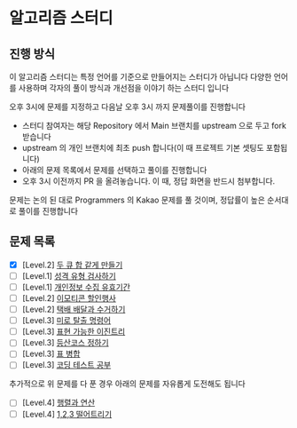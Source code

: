 # 알고리즘 스터디

## 진행 방식

이 알고리즘 스터디는 특정 언어를 기준으로 만들어지는 스터디가 아닙니다
다양한 언어를 사용하며 각자의 풀이 방식과 개선점을 이야기 하는 스터디 입니다

오후 3시에 문제를 지정하고 다음날 오후 3시 까지 문제풀이를 진행합니다

* 스터디 참여자는 해당 Repository 에서 Main 브랜치를 upstream 으로 두고 fork 받습니다
* upstream 의 개인 브랜치에 최초 push 합니다(이 때 프로젝트 기본 셋팅도 포함됩니다)
* 아래의 문제 목록에서 문제를 선택하고 풀이를 진행합니다
* 오후 3시 이전까지 PR 을 올려놓습니다. 이 때, 정답 화면을 반드시 첨부합니다.

문제는 논의 된 대로 Programmers 의 Kakao 문제를 풀 것이며, 정답률이 높은 순서대로 풀이를 진행합니다

## 문제 목록

- [x] [Level.2] [두 큐 합 같게 만들기](https://school.programmers.co.kr/learn/courses/30/lessons/118667)
- [ ] [Level.1] [성격 유형 검사하기](https://school.programmers.co.kr/learn/courses/30/lessons/118666)
- [ ] [Level.1] [개인정보 수집 유효기간](https://school.programmers.co.kr/learn/courses/30/lessons/150370)
- [ ] [Level.2] [이모티콘 할인행사](https://school.programmers.co.kr/learn/courses/30/lessons/150368)
- [ ] [Level.2] [택배 배달과 수거하기](https://school.programmers.co.kr/learn/courses/30/lessons/150369)
- [ ] [Level.3] [미로 탈출 명령어](https://school.programmers.co.kr/learn/courses/30/lessons/150365)
- [ ] [Level.3] [표현 가능한 이진트리](https://school.programmers.co.kr/learn/courses/30/lessons/150367)
- [ ] [Level.3] [등산코스 정하기](https://school.programmers.co.kr/learn/courses/30/lessons/118669)
- [ ] [Level.3] [표 병합](https://school.programmers.co.kr/learn/courses/30/lessons/150366)
- [ ] [Level.3] [코딩 테스트 공부](https://school.programmers.co.kr/learn/courses/30/lessons/118668)

추가적으로 위 문제를 다 푼 경우 아래의 문제를 자유롭게 도전해도 됩니다

- [ ] [Level.4] [행렬과 연산](https://school.programmers.co.kr/learn/courses/30/lessons/118670)
- [ ] [Level.4] [1,2,3 떨어트리기](https://school.programmers.co.kr/learn/courses/30/lessons/150364)
